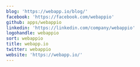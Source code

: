 ```yaml
---
blog: 'https://webapp.io/blog/'
facebook: 'https://facebook.com/webappio'
github: apps/webappio
linkedin: 'https://linkedin.com/company/webappio'
logohandle: webappio
sort: webappio
title: webapp.io
twitter: webappio
website: 'https://webapp.io/'
---
```

